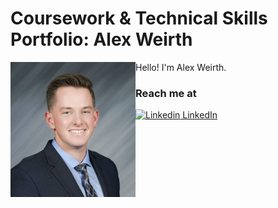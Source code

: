 # Coursework & Technical Skills Portfolio: Alex Weirth

<div>
    <img src="SQL/images/portrait.png" alt="Alex Weirth" width="200" height="216" align="left">
    <p>
      Hello! I'm Alex Weirth. 
    </p>
</div>

### Reach me at
[![Linkedin](https://i.stack.imgur.com/gVE0j.png) LinkedIn](https://www.linkedin.com/in/alex-weirth-7a6b90207/)

